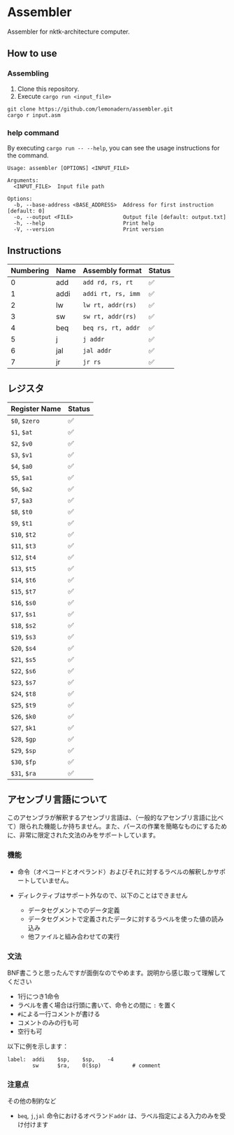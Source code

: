 # Assembler

Assembler for nktk-architecture computer.

## How to use

### Assembling

1. Clone this repository.
2. Execute `cargo run <input_file>`

```
git clone https://github.com/lemonadern/assembler.git
cargo r input.asm
```

### help command

By executing `cargo run -- --help`, you can see the usage instructions for the
command.

```
Usage: assembler [OPTIONS] <INPUT_FILE>

Arguments:
  <INPUT_FILE>  Input file path

Options:
  -b, --base-address <BASE_ADDRESS>  Address for first instruction [default: 0]
  -o, --output <FILE>                Output file [default: output.txt]
  -h, --help                         Print help
  -V, --version                      Print version
```

## Instructions

| Numbering | Name | Assembly format    | Status |
| --------- | ---- | ------------------ | ------ |
| 0         | add  | `add rd, rs, rt`   | ✅     |
| 1         | addi | `addi rt, rs, imm` | ✅     |
| 2         | lw   | `lw rt, addr(rs)`  | ✅     |
| 3         | sw   | `sw rt, addr(rs)`  | ✅     |
| 4         | beq  | `beq rs, rt, addr` | ✅     |
| 5         | j    | `j addr`           | ✅     |
| 6         | jal  | `jal addr`         | ✅     |
| 7         | jr   | `jr rs`            | ✅     |

## レジスタ

| Register Name | Status |
| ------------- | ------ |
| `$0`, `$zero` | ✅     |
| `$1`, `$at`   | ✅     |
| `$2`, `$v0`   | ✅     |
| `$3`, `$v1`   | ✅     |
| `$4`, `$a0`   | ✅     |
| `$5`, `$a1`   | ✅     |
| `$6`, `$a2`   | ✅     |
| `$7`, `$a3`   | ✅     |
| `$8`, `$t0`   | ✅     |
| `$9`, `$t1`   | ✅     |
| `$10`, `$t2`  | ✅     |
| `$11`, `$t3`  | ✅     |
| `$12`, `$t4`  | ✅     |
| `$13`, `$t5`  | ✅     |
| `$14`, `$t6`  | ✅     |
| `$15`, `$t7`  | ✅     |
| `$16`, `$s0`  | ✅     |
| `$17`, `$s1`  | ✅     |
| `$18`, `$s2`  | ✅     |
| `$19`, `$s3`  | ✅     |
| `$20`, `$s4`  | ✅     |
| `$21`, `$s5`  | ✅     |
| `$22`, `$s6`  | ✅     |
| `$23`, `$s7`  | ✅     |
| `$24`, `$t8`  | ✅     |
| `$25`, `$t9`  | ✅     |
| `$26`, `$k0`  | ✅     |
| `$27`, `$k1`  | ✅     |
| `$28`, `$gp`  | ✅     |
| `$29`, `$sp`  | ✅     |
| `$30`, `$fp`  | ✅     |
| `$31`, `$ra`  | ✅     |

## アセンブリ言語について

このアセンブラが解釈するアセンブリ言語は、（一般的なアセンブリ言語に比べて）限られた機能しか持ちません。また、パースの作業を簡略なものにするために、非常に限定された文法のみをサポートしています。

### 機能

- 命令（オペコードとオペランド）およびそれに対するラベルの解釈しかサポートしていません。

- ディレクティブはサポート外なので、以下のことはできません
  - データセグメントでのデータ定義
  - データセグメントで定義されたデータに対するラベルを使った値の読み込み
  - 他ファイルと組み合わせての実行

### 文法

BNF書こうと思ったんですが面倒なのでやめます。説明から感じ取って理解してください

- 1行につき1命令
- ラベルを書く場合は行頭に書いて、命令との間に `:` を置く
- `#`による一行コメントが書ける
- コメントのみの行も可
- 空行も可

以下に例を示します：

```assembly
label:  addi    $sp,    $sp,    -4      
        sw      $ra,    0($sp)          # comment
```

### 注意点

その他の制約など

- `beq`, `j`,`jal` 命令におけるオペランド`addr`
  は、ラベル指定による入力のみを受け付けます
